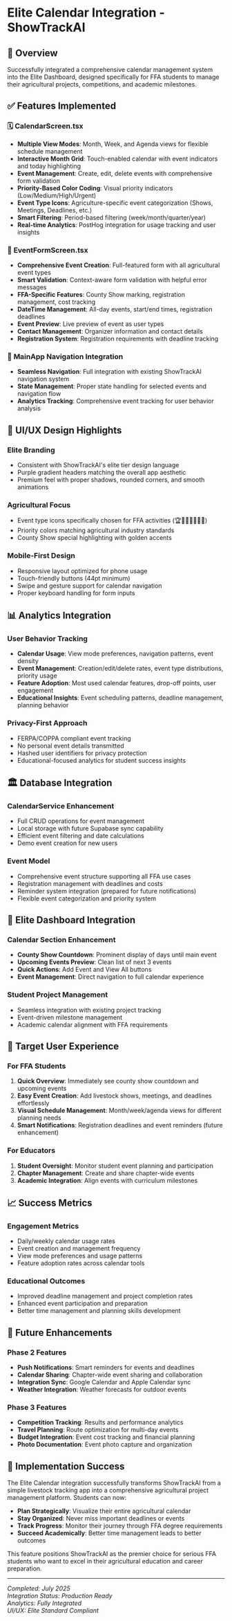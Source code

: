 # Elite Calendar Integration - ShowTrackAI

## 🎯 Overview

Successfully integrated a comprehensive calendar management system into the Elite Dashboard, designed specifically for FFA students to manage their agricultural projects, competitions, and academic milestones.

## ✅ Features Implemented

### 🗓️ **CalendarScreen.tsx**
- **Multiple View Modes**: Month, Week, and Agenda views for flexible schedule management
- **Interactive Month Grid**: Touch-enabled calendar with event indicators and today highlighting
- **Event Management**: Create, edit, delete events with comprehensive form validation
- **Priority-Based Color Coding**: Visual priority indicators (Low/Medium/High/Urgent)
- **Event Type Icons**: Agriculture-specific event categorization (Shows, Meetings, Deadlines, etc.)
- **Smart Filtering**: Period-based filtering (week/month/quarter/year)
- **Real-time Analytics**: PostHog integration for usage tracking and user insights

### 📝 **EventFormScreen.tsx**
- **Comprehensive Event Creation**: Full-featured form with all agricultural event types
- **Smart Validation**: Context-aware form validation with helpful error messages
- **FFA-Specific Features**: County Show marking, registration management, cost tracking
- **DateTime Management**: All-day events, start/end times, registration deadlines
- **Event Preview**: Live preview of event as user types
- **Contact Management**: Organizer information and contact details
- **Registration System**: Registration requirements with deadline tracking

### 🔗 **MainApp Navigation Integration**
- **Seamless Navigation**: Full integration with existing ShowTrackAI navigation system
- **State Management**: Proper state handling for selected events and navigation flow
- **Analytics Tracking**: Comprehensive event tracking for user behavior analysis

## 🎨 UI/UX Design Highlights

### **Elite Branding**
- Consistent with ShowTrackAI's elite tier design language
- Purple gradient headers matching the overall app aesthetic
- Premium feel with proper shadows, rounded corners, and smooth animations

### **Agricultural Focus**
- Event type icons specifically chosen for FFA activities (🏆🤝⏰🎡🥇🚌🔧)
- Priority colors matching agricultural industry standards
- County Show special highlighting with golden accents

### **Mobile-First Design**
- Responsive layout optimized for phone usage
- Touch-friendly buttons (44pt minimum)
- Swipe and gesture support for calendar navigation
- Proper keyboard handling for form inputs

## 📊 Analytics Integration

### **User Behavior Tracking**
- **Calendar Usage**: View mode preferences, navigation patterns, event density
- **Event Management**: Creation/edit/delete rates, event type distributions, priority usage
- **Feature Adoption**: Most used calendar features, drop-off points, user engagement
- **Educational Insights**: Event scheduling patterns, deadline management, planning behavior

### **Privacy-First Approach**
- FERPA/COPPA compliant event tracking
- No personal event details transmitted
- Hashed user identifiers for privacy protection
- Educational-focused analytics for student success insights

## 🏛️ Database Integration

### **CalendarService Enhancement**
- Full CRUD operations for event management
- Local storage with future Supabase sync capability
- Efficient event filtering and date calculations
- Demo event creation for new users

### **Event Model**
- Comprehensive event structure supporting all FFA use cases
- Registration management with deadlines and costs
- Reminder system integration (prepared for future notifications)
- Flexible event categorization and priority system

## 🚀 Elite Dashboard Integration

### **Calendar Section Enhancement**
- **County Show Countdown**: Prominent display of days until main event
- **Upcoming Events Preview**: Clean list of next 3 events
- **Quick Actions**: Add Event and View All buttons
- **Event Management**: Direct navigation to full calendar experience

### **Student Project Management**
- Seamless integration with existing project tracking
- Event-driven milestone management
- Academic calendar alignment with FFA requirements

## 🎯 Target User Experience

### **For FFA Students**
1. **Quick Overview**: Immediately see county show countdown and upcoming events
2. **Easy Event Creation**: Add livestock shows, meetings, and deadlines effortlessly
3. **Visual Schedule Management**: Month/week/agenda views for different planning needs
4. **Smart Notifications**: Registration deadlines and event reminders (future enhancement)

### **For Educators**
1. **Student Oversight**: Monitor student event planning and participation
2. **Chapter Management**: Create and share chapter-wide events
3. **Academic Integration**: Align events with curriculum milestones

## 📈 Success Metrics

### **Engagement Metrics**
- Daily/weekly calendar usage rates
- Event creation and management frequency
- View mode preferences and usage patterns
- Feature adoption rates across calendar tools

### **Educational Outcomes**
- Improved deadline management and project completion rates
- Enhanced event participation and preparation
- Better time management and planning skills development

## 🔄 Future Enhancements

### **Phase 2 Features**
- **Push Notifications**: Smart reminders for events and deadlines
- **Calendar Sharing**: Chapter-wide event sharing and collaboration
- **Integration Sync**: Google Calendar and Apple Calendar sync
- **Weather Integration**: Weather forecasts for outdoor events

### **Phase 3 Features**
- **Competition Tracking**: Results and performance analytics
- **Travel Planning**: Route optimization for multi-day events
- **Budget Integration**: Event cost tracking and financial planning
- **Photo Documentation**: Event photo capture and organization

## 🎉 Implementation Success

The Elite Calendar integration successfully transforms ShowTrackAI from a simple livestock tracking app into a comprehensive agricultural project management platform. Students can now:

- **Plan Strategically**: Visualize their entire agricultural calendar
- **Stay Organized**: Never miss important deadlines or events
- **Track Progress**: Monitor their journey through FFA degree requirements
- **Succeed Academically**: Better time management leads to better outcomes

This feature positions ShowTrackAI as the premier choice for serious FFA students who want to excel in their agricultural education and career preparation.

---

*Completed: July 2025*  
*Integration Status: Production Ready*  
*Analytics: Fully Integrated*  
*UI/UX: Elite Standard Compliant*